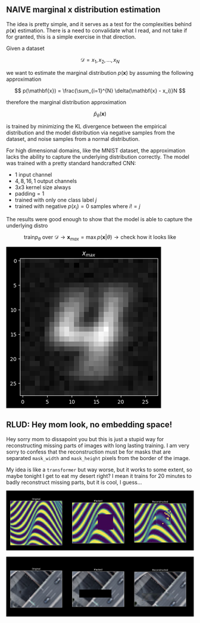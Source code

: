 ## NAIVE marginal x distribution estimation

The idea is pretty simple, and it serves as a test for the complexities behind $p(\mathbf{x})$ estimation. There is a need to convalidate what I read, and not take if for granted, this is a simple exercise in that direction. 

Given a dataset 

$$
\mathcal{D} = {x_1, x_2, \ldots, x_N}
$$

we want to estimate the marginal distribution $p(\mathbf{x})$ by assuming the following approximation

$$
p(\mathbf{x}) = \frac{\sum_{i=1}^{N} \delta(\mathbf{x} - x_i)}N
$$

therefore the marginal distribution approximation

$$
\hat{p}_{\theta}(\mathbf{x})
$$

is trained by minimizing the KL divergence between the empirical distribution and the model distribution via negative samples from the dataset, and noise samples from a normal distribution. 

For high dimensional domains, like the MNIST dataset, the approximation lacks the ability to capture the underlying distribution correctly. The model was trained with a pretty standard handcrafted CNN:

- $1$ input channel
- $4, 8, 16, 1$ output channels
- $3x3$ kernel size always
- $\text{padding}=1$
- trained with only one class label $j$
- trained with negative $p(x_i)=0$ samples where $i!=j$  

The results were good enough to show that the model is able to capture the underlying distro

$$
\text{train} p_{\theta} \ \text{over} \ \mathcal{D} \rightarrow \mathbf{x}_{max} = \max{p(\mathbf{x}| \theta)}  \rightarrow \text{check how it looks like}$$

![](imgs/x_max.png)



## RLUD: Hey mom look, no embedding space!

Hey sorry mom to dissapoint you but this is just a stupid way for reconstructing missing parts of images with long lasting training. I am very sorry to confess that the reconstruction must be for masks that are separated `mask_width` and `mask_height` pixels from the border of the image. 

My idea is like a `transformer` but way worse, but it works to some extent, so maybe tonight I get to eat my desert right? I mean it trains for 20 minutes to badly reconstruct missing parts, but it is cool, I guess...

<!-- refernce to image in assets folder -->
![](assets/flippy.png)

![](assets/highway.png)
